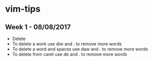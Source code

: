 # vim-tips

## Week 1 - 08/08/2017

* Delete
 * To delete a work use diw and . to remove more words
 * To delete a word and spaces use daw and . to remove more words
 * To delete from caret use de and . to remove more words





